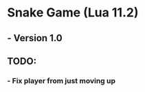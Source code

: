 # Snake Game (Lua 11.2) #
<h2>- Version 1.0

<h2>TODO: </h2>
<h3>- Fix player from just moving up

</h2>